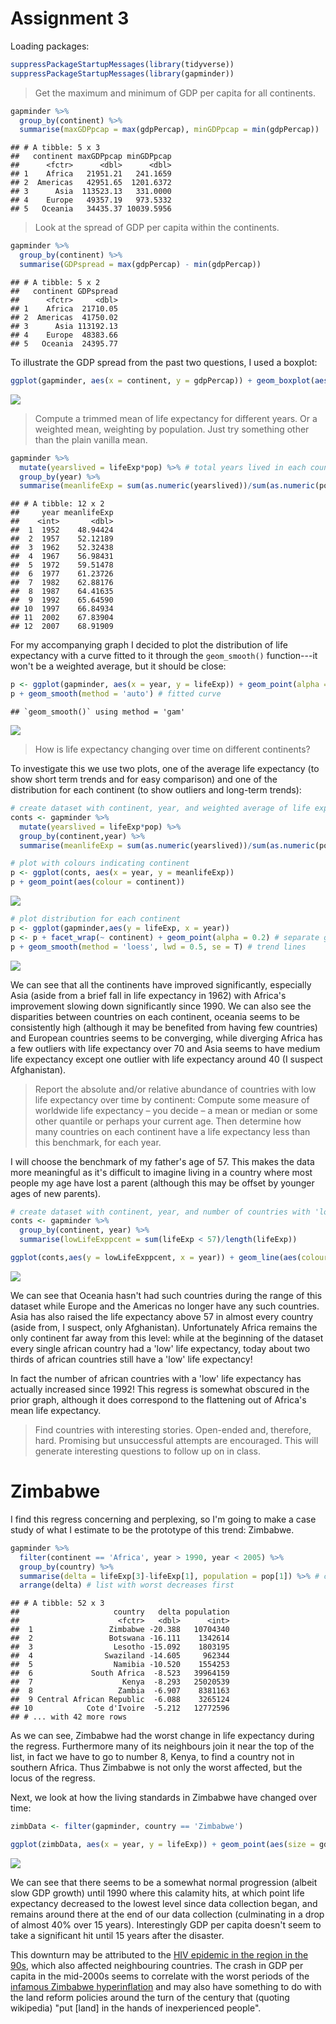 # Assignment 3




Loading packages:


```r
suppressPackageStartupMessages(library(tidyverse))
suppressPackageStartupMessages(library(gapminder))
```

>Get the maximum and minimum of GDP per capita for all continents.


```r
gapminder %>% 
  group_by(continent) %>% 
  summarise(maxGDPpcap = max(gdpPercap), minGDPpcap = min(gdpPercap))
```

```
## # A tibble: 5 x 3
##   continent maxGDPpcap minGDPpcap
##      <fctr>      <dbl>      <dbl>
## 1    Africa   21951.21   241.1659
## 2  Americas   42951.65  1201.6372
## 3      Asia  113523.13   331.0000
## 4    Europe   49357.19   973.5332
## 5   Oceania   34435.37 10039.5956
```

> Look at the spread of GDP per capita within the continents.


```r
gapminder %>% 
  group_by(continent) %>% 
  summarise(GDPspread = max(gdpPercap) - min(gdpPercap))
```

```
## # A tibble: 5 x 2
##   continent GDPspread
##      <fctr>     <dbl>
## 1    Africa  21710.05
## 2  Americas  41750.02
## 3      Asia 113192.13
## 4    Europe  48383.66
## 5   Oceania  24395.77
```

To illustrate the GDP spread from the past two questions, I used a boxplot:


```r
ggplot(gapminder, aes(x = continent, y = gdpPercap)) + geom_boxplot(aes(alpha = 0.5))
```

![](Assignment3_files/figure-html/unnamed-chunk-4-1.png)<!-- -->

> Compute a trimmed mean of life expectancy for different years. Or a weighted mean, weighting by population. Just try something other than the plain vanilla mean.


```r
gapminder %>% 
  mutate(yearslived = lifeExp*pop) %>% # total years lived in each country
  group_by(year) %>% 
  summarise(meanlifeExp = sum(as.numeric(yearslived))/sum(as.numeric(pop))) # weighted average
```

```
## # A tibble: 12 x 2
##     year meanlifeExp
##    <int>       <dbl>
##  1  1952    48.94424
##  2  1957    52.12189
##  3  1962    52.32438
##  4  1967    56.98431
##  5  1972    59.51478
##  6  1977    61.23726
##  7  1982    62.88176
##  8  1987    64.41635
##  9  1992    65.64590
## 10  1997    66.84934
## 11  2002    67.83904
## 12  2007    68.91909
```

For my accompanying graph I decided to plot the distribution of life expectancy with a curve fitted to it through the `geom_smooth()` function---it won't be a weighted average, but it should be close:


```r
p <- ggplot(gapminder, aes(x = year, y = lifeExp)) + geom_point(alpha = 0.1)
p + geom_smooth(method = 'auto') # fitted curve 
```

```
## `geom_smooth()` using method = 'gam'
```

![](Assignment3_files/figure-html/unnamed-chunk-6-1.png)<!-- -->


> How is life expectancy changing over time on different continents?

To investigate this we use two plots, one of the average life expectancy (to show short term trends and for easy comparison) and one of the distribution for each continent (to show outliers and long-term trends):


```r
# create dataset with continent, year, and weighted average of life expectancy 
conts <- gapminder %>% 
  mutate(yearslived = lifeExp*pop) %>%
  group_by(continent,year) %>% 
  summarise(meanlifeExp = sum(as.numeric(yearslived))/sum(as.numeric(pop))) 

# plot with colours indicating continent
p <- ggplot(conts, aes(x = year, y = meanlifeExp))
p + geom_point(aes(colour = continent))
```

![](Assignment3_files/figure-html/unnamed-chunk-7-1.png)<!-- -->

```r
# plot distribution for each continent
p <- ggplot(gapminder,aes(y = lifeExp, x = year))
p <- p + facet_wrap(~ continent) + geom_point(alpha = 0.2) # separate graphs for each continent
p + geom_smooth(method = 'loess', lwd = 0.5, se = T) # trend lines
```

![](Assignment3_files/figure-html/unnamed-chunk-7-2.png)<!-- -->

We can see that all the continents have improved significantly, especially Asia (aside from a brief fall in life expectancy in 1962) with Africa's improvement slowing down significantly since 1990. We can also see the disparities between countries on each continent, oceania seems to be consistently high (although it may be benefited from having few countries) and European countries seems to be converging, while diverging Africa has a few outliers with life expectancy over 70 and Asia seems to have medium life expectancy except one outlier with life expectancy around 40 (I suspect Afghanistan).

> Report the absolute and/or relative abundance of countries with low life expectancy over time by continent: Compute some measure of worldwide life expectancy – you decide – a mean or median or some other quantile or perhaps your current age. Then determine how many countries on each continent have a life expectancy less than this benchmark, for each year.

I will choose the benchmark of my father's age of 57. This makes the data more meaningful as it's difficult to imagine living in a country where most people my age have lost a parent (although this may be offset by younger ages of new parents). 


```r
# create dataset with continent, year, and number of countries with 'low' life expectancy
conts <- gapminder %>% 
  group_by(continent, year) %>% 
  summarise(lowLifeExppcent = sum(lifeExp < 57)/length(lifeExp))

ggplot(conts,aes(y = lowLifeExppcent, x = year)) + geom_line(aes(colour = continent))
```

![](Assignment3_files/figure-html/unnamed-chunk-8-1.png)<!-- -->


We can see that Oceania hasn't had such countries during the range of this dataset while Europe and the Americas no longer have any such countries. Asia has also raised the life expectancy above 57 in almost every country (aside from, I suspect, only Afghanistan). Unfortunately Africa remains the only continent far away from this level: while at the beginning of the dataset every single african country had a 'low' life expectancy, today about two thirds of african countries still have a 'low' life expectancy! 

In fact the number of african countries with a 'low' life expectancy has actually increased since 1992! This regress is somewhat obscured in the prior graph, although it does correspond to the flattening out of Africa's mean life expectancy.

> Find countries with interesting stories. Open-ended and, therefore, hard. Promising but unsuccessful attempts are encouraged. This will generate interesting questions to follow up on in class.

# Zimbabwe

I find this regress concerning and perplexing, so I'm going to make a case study of what I estimate to be the prototype of this trend: Zimbabwe.


```r
gapminder %>% 
  filter(continent == 'Africa', year > 1990, year < 2005) %>% 
  group_by(country) %>% 
  summarise(delta = lifeExp[3]-lifeExp[1], population = pop[1]) %>% # change in life expectancy over these years
  arrange(delta) # list with worst decreases first
```

```
## # A tibble: 52 x 3
##                     country   delta population
##                      <fctr>   <dbl>      <int>
##  1                 Zimbabwe -20.388   10704340
##  2                 Botswana -16.111    1342614
##  3                  Lesotho -15.092    1803195
##  4                Swaziland -14.605     962344
##  5                  Namibia -10.520    1554253
##  6             South Africa  -8.523   39964159
##  7                    Kenya  -8.293   25020539
##  8                   Zambia  -6.907    8381163
##  9 Central African Republic  -6.088    3265124
## 10            Cote d'Ivoire  -5.212   12772596
## # ... with 42 more rows
```

As we can see, Zimbabwe had the worst change in life expectancy during the regress. Furthermore many of its neighbours join it near the top of the list, in fact we have to go to number 8, Kenya, to find a country not in southern Africa. Thus Zimbabwe is not only the worst affected, but the locus of the regress.

Next, we look at how the living standards in Zimbabwe have changed over time:


```r
zimbData <- filter(gapminder, country == 'Zimbabwe') 

ggplot(zimbData, aes(x = year, y = lifeExp)) + geom_point(aes(size = gdpPercap)) 
```

![](Assignment3_files/figure-html/unnamed-chunk-10-1.png)<!-- -->

We can see that there seems to be a somewhat normal progression (albeit slow GDP growth) until 1990 where this calamity hits, at which point life expectancy decreased to the lowest level since data collection began, and remains around there at the end of our data collection (culminating in a drop of almost 40% over 15 years). Interestingly GDP per capita doesn't seem to take a significant hit until 15 years after the disaster.

This downturn may be attributed to the [HIV epidemic in the region in the 90s](https://en.wikipedia.org/wiki/HIV/AIDS_in_Africa#Southern_Africa), which also affected neighbouring countries. The crash in GDP per capita in the mid-2000s seems to correlate with the worst periods of the [infamous Zimbabwe hyperinflation](https://en.wikipedia.org/wiki/Hyperinflation_in_Zimbabwe#Inflation_rate) and may also have something to do with the land reform policies around the turn of the century that (quoting wikipedia) "put [land] in the hands of inexperienced people".




